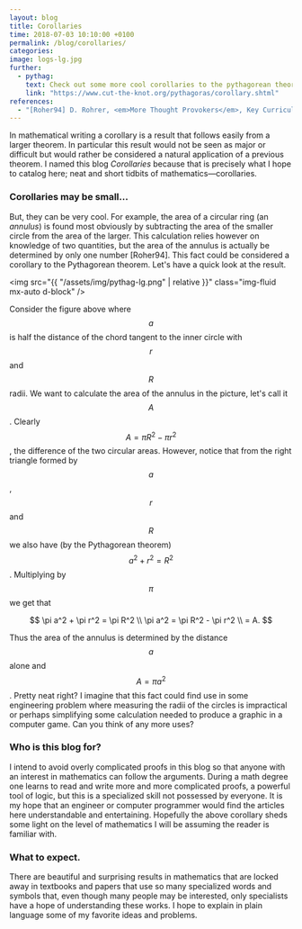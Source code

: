 ```yaml
---
layout: blog
title: Corollaries
time: 2018-07-03 10:10:00 +0100
permalink: /blog/corollaries/
categories: 
image: logs-lg.jpg
further:
  - pythag:
    text: Check out some more cool corollaries to the pythagorean theorem on <em>Cut the Knot</em>.
    link: "https://www.cut-the-knot.org/pythagoras/corollary.shtml"
references:
  - "[Roher94] D. Rohrer, <em>More Thought Provokers</em>, Key Curriculum Press, 1994"
---
```


In mathematical writing a corollary is a result that follows easily from a larger theorem. In particular this result would not be seen as major or difficult but would rather be considered a natural application of a previous theorem. I named this blog <em>Corollaries</em> because that is precisely what I hope to catalog here; neat and short tidbits of mathematics—corollaries.

### Corollaries may be small...

But, they can be very cool. For example, the area of a circular ring (an *annulus*) is found most obviously by subtracting the area of the smaller circle from the area of the larger. This calculation relies however on knowledge of two quantities, but the area of the annulus is actually be determined by only one number [Roher94]. This fact could be considered a corollary to the Pythagorean theorem. Let's have a quick look at the result.

<img src="{{ "/assets/img/pythag-lg.png" | relative }}" class="img-fluid mx-auto d-block" />

Consider the figure above where $$a$$ is half the distance of the chord tangent to the inner circle with $$r$$ and $$R$$ radii. We want to calculate the area of the annulus in the picture, let's call it $$A$$. Clearly $$A = \pi R^2 - \pi r^2$$, the difference of the two circular areas. However, notice that from the right triangle formed by $$a$$, $$r$$ and $$R$$ we also have (by the Pythagorean theorem) $$a^2 + r^2 = R^2$$. Multiplying by $$\pi$$ we get that

$$
\pi a^2 + \pi r^2 = \pi R^2 \\
\pi a^2 = \pi R^2 - \pi r^2 \\
= A.
$$

Thus the area of the annulus is determined by the distance $$a$$ alone and $$A=\pi a^2$$. Pretty neat right? I imagine that this fact could find use in some engineering problem where measuring the radii of the circles is impractical or perhaps simplifying some calculation needed to produce a graphic in a computer game. Can you think of any more uses?

### Who is this blog for?

I intend to avoid overly complicated proofs in this blog so that anyone with an interest in mathematics can follow the arguments. During a math degree one learns to read and write more and more complicated proofs, a powerful tool of logic, but this is a specialized skill not possessed by everyone. It is my hope that an engineer or computer programmer would find the articles here understandable and entertaining. Hopefully the above corollary sheds some light on the level of mathematics I will be assuming the reader is familiar with.

### What to expect.

There are beautiful and surprising results in mathematics that are locked away in textbooks and papers that use so many specialized words and symbols that, even though many people may be interested, only specialists have a hope of understanding these works. I hope to explain in plain language some of my favorite ideas and problems.
